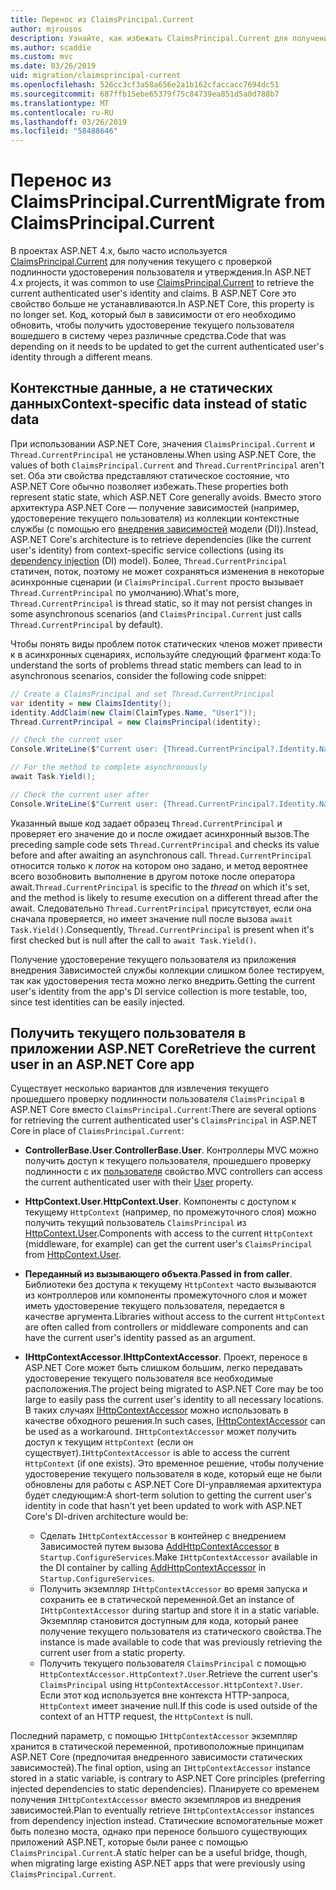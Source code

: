 ```yaml
---
title: Перенос из ClaimsPrincipal.Current
author: mjrousos
description: Узнайте, как избежать ClaimsPrincipal.Current для получения удостоверения текущего прошедшего проверку подлинности пользователя и утверждения в ASP.NET Core.
ms.author: scaddie
ms.custom: mvc
ms.date: 03/26/2019
uid: migration/claimsprincipal-current
ms.openlocfilehash: 526cc3cf3a58a656e2a1b162cfaccacc7694dc51
ms.sourcegitcommit: 687ffb15ebe65379f75c84739ea851d5a0d788b7
ms.translationtype: MT
ms.contentlocale: ru-RU
ms.lasthandoff: 03/26/2019
ms.locfileid: "58488646"
---
```

# <a name="migrate-from-claimsprincipalcurrent"></a><span data-ttu-id="a1042-103">Перенос из ClaimsPrincipal.Current</span><span class="sxs-lookup"><span data-stu-id="a1042-103">Migrate from ClaimsPrincipal.Current</span></span>

<span data-ttu-id="a1042-104">В проектах ASP.NET 4.x, было часто используется [ClaimsPrincipal.Current](/dotnet/api/system.security.claims.claimsprincipal.current) для получения текущего с проверкой подлинности удостоверения пользователя и утверждения.</span><span class="sxs-lookup"><span data-stu-id="a1042-104">In ASP.NET 4.x projects, it was common to use [ClaimsPrincipal.Current](/dotnet/api/system.security.claims.claimsprincipal.current) to retrieve the current authenticated user's identity and claims.</span></span> <span data-ttu-id="a1042-105">В ASP.NET Core это свойство больше не устанавливаются.</span><span class="sxs-lookup"><span data-stu-id="a1042-105">In ASP.NET Core, this property is no longer set.</span></span> <span data-ttu-id="a1042-106">Код, который был в зависимости от его необходимо обновить, чтобы получить удостоверение текущего пользователя вошедшего в систему через различные средства.</span><span class="sxs-lookup"><span data-stu-id="a1042-106">Code that was depending on it needs to be updated to get the current authenticated user's identity through a different means.</span></span>

## <a name="context-specific-data-instead-of-static-data"></a><span data-ttu-id="a1042-107">Контекстные данные, а не статических данных</span><span class="sxs-lookup"><span data-stu-id="a1042-107">Context-specific data instead of static data</span></span>

<span data-ttu-id="a1042-108">При использовании ASP.NET Core, значения `ClaimsPrincipal.Current` и `Thread.CurrentPrincipal` не установлены.</span><span class="sxs-lookup"><span data-stu-id="a1042-108">When using ASP.NET Core, the values of both `ClaimsPrincipal.Current` and `Thread.CurrentPrincipal` aren't set.</span></span> <span data-ttu-id="a1042-109">Оба эти свойства представляют статическое состояние, что ASP.NET Core обычно позволяет избежать.</span><span class="sxs-lookup"><span data-stu-id="a1042-109">These properties both represent static state, which ASP.NET Core generally avoids.</span></span> <span data-ttu-id="a1042-110">Вместо этого архитектура ASP.NET Core — получение зависимостей (например, удостоверение текущего пользователя) из коллекции контекстные службы (с помощью его [внедрения зависимостей](xref:fundamentals/dependency-injection) модели (DI)).</span><span class="sxs-lookup"><span data-stu-id="a1042-110">Instead, ASP.NET Core's architecture is to retrieve dependencies (like the current user's identity) from context-specific service collections (using its [dependency injection](xref:fundamentals/dependency-injection) (DI) model).</span></span> <span data-ttu-id="a1042-111">Более, `Thread.CurrentPrincipal` статичен, поток, поэтому не может сохраняться изменения в некоторые асинхронные сценарии (и `ClaimsPrincipal.Current` просто вызывает `Thread.CurrentPrincipal` по умолчанию).</span><span class="sxs-lookup"><span data-stu-id="a1042-111">What's more, `Thread.CurrentPrincipal` is thread static, so it may not persist changes in some asynchronous scenarios (and `ClaimsPrincipal.Current` just calls `Thread.CurrentPrincipal` by default).</span></span>

<span data-ttu-id="a1042-112">Чтобы понять виды проблем поток статических членов может привести к в асинхронных сценариях, используйте следующий фрагмент кода:</span><span class="sxs-lookup"><span data-stu-id="a1042-112">To understand the sorts of problems thread static members can lead to in asynchronous scenarios, consider the following code snippet:</span></span>

```csharp
// Create a ClaimsPrincipal and set Thread.CurrentPrincipal
var identity = new ClaimsIdentity();
identity.AddClaim(new Claim(ClaimTypes.Name, "User1"));
Thread.CurrentPrincipal = new ClaimsPrincipal(identity);

// Check the current user
Console.WriteLine($"Current user: {Thread.CurrentPrincipal?.Identity.Name}");

// For the method to complete asynchronously
await Task.Yield();

// Check the current user after
Console.WriteLine($"Current user: {Thread.CurrentPrincipal?.Identity.Name}");
```

<span data-ttu-id="a1042-113">Указанный выше код задает образец `Thread.CurrentPrincipal` и проверяет его значение до и после ожидает асинхронный вызов.</span><span class="sxs-lookup"><span data-stu-id="a1042-113">The preceding sample code sets `Thread.CurrentPrincipal` and checks its value before and after awaiting an asynchronous call.</span></span> <span data-ttu-id="a1042-114">`Thread.CurrentPrincipal` относится только к *поток* на котором оно задано, и метод вероятнее всего возобновить выполнение в другом потоке после оператора await.</span><span class="sxs-lookup"><span data-stu-id="a1042-114">`Thread.CurrentPrincipal` is specific to the *thread* on which it's set, and the method is likely to resume execution on a different thread after the await.</span></span> <span data-ttu-id="a1042-115">Следовательно `Thread.CurrentPrincipal` присутствует, если она сначала проверяется, но имеет значение null после вызова `await Task.Yield()`.</span><span class="sxs-lookup"><span data-stu-id="a1042-115">Consequently, `Thread.CurrentPrincipal` is present when it's first checked but is null after the call to `await Task.Yield()`.</span></span>

<span data-ttu-id="a1042-116">Получение удостоверение текущего пользователя из приложения внедрения Зависимостей службы коллекции слишком более тестируем, так как удостоверения теста можно легко внедрить.</span><span class="sxs-lookup"><span data-stu-id="a1042-116">Getting the current user's identity from the app's DI service collection is more testable, too, since test identities can be easily injected.</span></span>

## <a name="retrieve-the-current-user-in-an-aspnet-core-app"></a><span data-ttu-id="a1042-117">Получить текущего пользователя в приложении ASP.NET Core</span><span class="sxs-lookup"><span data-stu-id="a1042-117">Retrieve the current user in an ASP.NET Core app</span></span>

<span data-ttu-id="a1042-118">Существует несколько вариантов для извлечения текущего прошедшего проверку подлинности пользователя `ClaimsPrincipal` в ASP.NET Core вместо `ClaimsPrincipal.Current`:</span><span class="sxs-lookup"><span data-stu-id="a1042-118">There are several options for retrieving the current authenticated user's `ClaimsPrincipal` in ASP.NET Core in place of `ClaimsPrincipal.Current`:</span></span>

* <span data-ttu-id="a1042-119">**ControllerBase.User**.</span><span class="sxs-lookup"><span data-stu-id="a1042-119">**ControllerBase.User**.</span></span> <span data-ttu-id="a1042-120">Контроллеры MVC можно получить доступ к текущего пользователя, прошедшего проверку подлинности с их [пользователя](/dotnet/api/microsoft.aspnetcore.mvc.controllerbase.user) свойство.</span><span class="sxs-lookup"><span data-stu-id="a1042-120">MVC controllers can access the current authenticated user with their [User](/dotnet/api/microsoft.aspnetcore.mvc.controllerbase.user) property.</span></span>
* <span data-ttu-id="a1042-121">**HttpContext.User**.</span><span class="sxs-lookup"><span data-stu-id="a1042-121">**HttpContext.User**.</span></span> <span data-ttu-id="a1042-122">Компоненты с доступом к текущему `HttpContext` (например, по промежуточного слоя) можно получить текущий пользователь `ClaimsPrincipal` из [HttpContext.User](/dotnet/api/microsoft.aspnetcore.http.httpcontext.user).</span><span class="sxs-lookup"><span data-stu-id="a1042-122">Components with access to the current `HttpContext` (middleware, for example) can get the current user's `ClaimsPrincipal` from [HttpContext.User](/dotnet/api/microsoft.aspnetcore.http.httpcontext.user).</span></span>
* <span data-ttu-id="a1042-123">**Переданный из вызывающего объекта**.</span><span class="sxs-lookup"><span data-stu-id="a1042-123">**Passed in from caller**.</span></span> <span data-ttu-id="a1042-124">Библиотеки без доступа к текущему `HttpContext` часто вызываются из контроллеров или компоненты промежуточного слоя и может иметь удостоверение текущего пользователя, передается в качестве аргумента.</span><span class="sxs-lookup"><span data-stu-id="a1042-124">Libraries without access to the current `HttpContext` are often called from controllers or middleware components and can have the current user's identity passed as an argument.</span></span>
* <span data-ttu-id="a1042-125">**IHttpContextAccessor**.</span><span class="sxs-lookup"><span data-stu-id="a1042-125">**IHttpContextAccessor**.</span></span> <span data-ttu-id="a1042-126">Проект, переносе в ASP.NET Core может быть слишком большим, легко передавать удостоверение текущего пользователя все необходимые расположения.</span><span class="sxs-lookup"><span data-stu-id="a1042-126">The project being migrated to ASP.NET Core may be too large to easily pass the current user's identity to all necessary locations.</span></span> <span data-ttu-id="a1042-127">В таких случаях [IHttpContextAccessor](/dotnet/api/microsoft.aspnetcore.http.ihttpcontextaccessor) можно использовать в качестве обходного решения.</span><span class="sxs-lookup"><span data-stu-id="a1042-127">In such cases, [IHttpContextAccessor](/dotnet/api/microsoft.aspnetcore.http.ihttpcontextaccessor) can be used as a workaround.</span></span> <span data-ttu-id="a1042-128">`IHttpContextAccessor` может получить доступ к текущим `HttpContext` (если он существует).</span><span class="sxs-lookup"><span data-stu-id="a1042-128">`IHttpContextAccessor` is able to access the current `HttpContext` (if one exists).</span></span> <span data-ttu-id="a1042-129">Это временное решение, чтобы получение удостоверение текущего пользователя в коде, который еще не были обновлены для работы с ASP.NET Core DI-управляемая архитектура будет следующим:</span><span class="sxs-lookup"><span data-stu-id="a1042-129">A short-term solution to getting the current user's identity in code that hasn't yet been updated to work with ASP.NET Core's DI-driven architecture would be:</span></span>

  * <span data-ttu-id="a1042-130">Сделать `IHttpContextAccessor` в контейнер с внедрением Зависимостей путем вызова [AddHttpContextAccessor](https://github.com/aspnet/Hosting/issues/793) в `Startup.ConfigureServices`.</span><span class="sxs-lookup"><span data-stu-id="a1042-130">Make `IHttpContextAccessor` available in the DI container by calling [AddHttpContextAccessor](https://github.com/aspnet/Hosting/issues/793) in `Startup.ConfigureServices`.</span></span>
  * <span data-ttu-id="a1042-131">Получить экземпляр `IHttpContextAccessor` во время запуска и сохранить ее в статической переменной.</span><span class="sxs-lookup"><span data-stu-id="a1042-131">Get an instance of `IHttpContextAccessor` during startup and store it in a static variable.</span></span> <span data-ttu-id="a1042-132">Экземпляр становится доступным для кода, который ранее получение текущего пользователя из статического свойства.</span><span class="sxs-lookup"><span data-stu-id="a1042-132">The instance is made available to code that was previously retrieving the current user from a static property.</span></span>
  * <span data-ttu-id="a1042-133">Получить текущего пользователя `ClaimsPrincipal` с помощью `HttpContextAccessor.HttpContext?.User`.</span><span class="sxs-lookup"><span data-stu-id="a1042-133">Retrieve the current user's `ClaimsPrincipal` using `HttpContextAccessor.HttpContext?.User`.</span></span> <span data-ttu-id="a1042-134">Если этот код используется вне контекста HTTP-запроса, `HttpContext` имеет значение null.</span><span class="sxs-lookup"><span data-stu-id="a1042-134">If this code is used outside of the context of an HTTP request, the `HttpContext` is null.</span></span>

<span data-ttu-id="a1042-135">Последний параметр, с помощью `IHttpContextAccessor` экземпляр хранится в статической переменной, противоположные принципам ASP.NET Core (предпочитая внедренного зависимости статических зависимостей).</span><span class="sxs-lookup"><span data-stu-id="a1042-135">The final option, using an `IHttpContextAccessor` instance stored in a static variable, is contrary to ASP.NET Core principles (preferring injected dependencies to static dependencies).</span></span> <span data-ttu-id="a1042-136">Планируете со временем получения `IHttpContextAccessor` вместо экземпляров из внедрения зависимостей.</span><span class="sxs-lookup"><span data-stu-id="a1042-136">Plan to eventually retrieve `IHttpContextAccessor` instances from dependency injection instead.</span></span> <span data-ttu-id="a1042-137">Статические вспомогательные может быть полезно моста, однако при переносе большого существующих приложений ASP.NET, которые были ранее с помощью `ClaimsPrincipal.Current`.</span><span class="sxs-lookup"><span data-stu-id="a1042-137">A static helper can be a useful bridge, though, when migrating large existing ASP.NET apps that were previously using `ClaimsPrincipal.Current`.</span></span>
